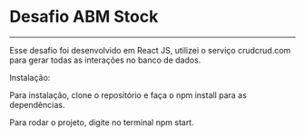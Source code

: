 # Desafio ABM Stock
__________________________________

Esse desafio foi desenvolvido em React JS, utilizei o serviço crudcrud.com para gerar todas as interações no banco de dados.

Instalação:

Para instalação, clone o repositório e faça o npm install para as dependências. <br>

Para rodar o projeto, digite no terminal npm start.
